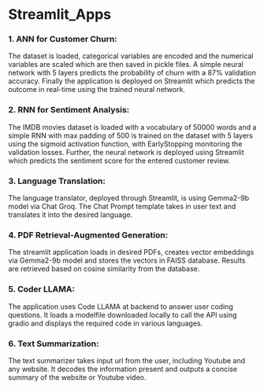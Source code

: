 # Streamlit_Apps

### 1. ANN for Customer Churn:
The dataset is loaded, categorical variables are encoded and the numerical variables are scaled which are then saved in pickle files. A simple neural network with 5 layers predicts the probability of churn with a 87% validation accuracy. Finally the application is deployed on Streamlit which predicts the outcome in real-time using the trained neural network.

### 2. RNN for Sentiment Analysis:
The IMDB movies dataset is loaded with a vocabulary of 50000 words and a simple RNN with max padding of 500 is trained on the dataset with 5 layers using the sigmoid activation function, with EarlyStopping monitoring the validation losses. Further, the neural network is deployed using Streamlit which predicts the sentiment score for the entered customer review.

### 3. Language Translation:
The language translator, deployed through Streamlit, is using Gemma2-9b model via Chat Groq. The Chat Prompt template takes in user text and translates it into the desired language.

### 4. PDF Retrieval-Augmented Generation:
The streamlit application loads in desired PDFs, creates vector embeddings via Gemma2-9b model and stores the vectors in FAISS database. Results are retrieved based on cosine similarity from the database.

### 5. Coder LLAMA:
The application uses Code LLAMA at backend to answer user coding questions. It loads a modelfile downloaded locally to call the API using gradio and displays the required code in various languages.

### 6. Text Summarization:
The text summarizer takes input url from the user, including Youtube and any website. It decodes the information present and outputs a concise summary of the website or Youtube video.
